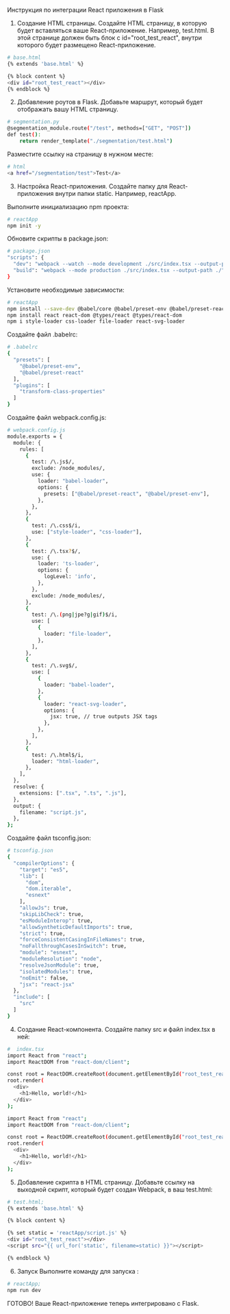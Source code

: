 Инструкция по интеграции React приложения в Flask

1. Создание HTML страницы. Создайте HTML страницу, в которую будет вставляться ваше React-приложение. Например, test.html. В этой странице должен быть блок с id="root_test_react", внутри которого будет размещено React-приложение.

```bash
# base.html
{% extends 'base.html' %}

{% block content %}
<div id="root_test_react"></div>
{% endblock %}
```

2. Добавление роутов в Flask. Добавьте маршрут, который будет отображать вашу HTML страницу.

```bash
# segmentation.py
@segmentation_module.route("/test", methods=["GET", "POST"])
def test():
    return render_template("./segmentation/test.html")
```

Разместите ссылку на страницу в нужном месте:

```bash
# html
<a href="/segmentation/test">Test</a>
```

3. Настройка React-приложения. Создайте папку для React-приложения внутри папки static. Например, reactApp.

Выполните инициализацию npm проекта:

```bash
# reactApp
npm init -y
```

Обновите скрипты в package.json:

```bash
# package.json
"scripts": {
  "dev": "webpack --watch --mode development ./src/index.tsx --output-path ./",
  "build": "webpack --mode production ./src/index.tsx --output-path ./"
}
```

Установите необходимые зависимости:

```bash
# reactApp
npm install --save-dev @babel/core @babel/preset-env @babel/preset-react babel-loader babel-plugin-transform-class-properties ts-loader webpack webpack-cli
npm install react react-dom @types/react @types/react-dom
npm i style-loader css-loader file-loader react-svg-loader

```

Создайте файл .babelrc:

```bash
# .babelrc
{
  "presets": [
    "@babel/preset-env",
    "@babel/preset-react"
  ],
  "plugins": [
    "transform-class-properties"
  ]
}

```

Создайте файл webpack.config.js:

```bash
# webpack.config.js
module.exports = {
  module: {
    rules: [
      {
        test: /\.js$/,
        exclude: /node_modules/,
        use: {
          loader: "babel-loader",
          options: {
            presets: ["@babel/preset-react", "@babel/preset-env"],
          },
        },
      },
      {
        test: /\.css$/i,
        use: ["style-loader", "css-loader"],
      },
      {
        test: /\.tsx?$/,
        use: {
          loader: 'ts-loader',
          options: {
            logLevel: 'info',
          },
        },
        exclude: /node_modules/,
      },
      {
        test: /\.(png|jpe?g|gif)$/i,
        use: [
          {
            loader: "file-loader",
          },
        ],
      },
      {
        test: /\.svg$/,
        use: [
          {
            loader: "babel-loader",
          },
          {
            loader: "react-svg-loader",
            options: {
              jsx: true, // true outputs JSX tags
            },
          },
        ],
      },
      {
        test: /\.html$/i,
        loader: "html-loader",
      },
    ],
  },
  resolve: {
    extensions: [".tsx", ".ts", ".js"],
  },
  output: {
    filename: "script.js",
  },
};

```

Создайте файл tsconfig.json:

```bash
# tsconfig.json
{
  "compilerOptions": {
    "target": "es5",
    "lib": [
      "dom",
      "dom.iterable",
      "esnext"
    ],
    "allowJs": true,
    "skipLibCheck": true,
    "esModuleInterop": true,
    "allowSyntheticDefaultImports": true,
    "strict": true,
    "forceConsistentCasingInFileNames": true,
    "noFallthroughCasesInSwitch": true,
    "module": "esnext",
    "moduleResolution": "node",
    "resolveJsonModule": true,
    "isolatedModules": true,
    "noEmit": false,
    "jsx": "react-jsx"
  },
  "include": [
    "src"
  ]
}
```

4. Создание React-компонента. Создайте папку src и файл index.tsx в ней:

```bash
#  index.tsx
import React from "react";
import ReactDOM from "react-dom/client";

const root = ReactDOM.createRoot(document.getElementById("root_test_react") as HTMLElement);
root.render(
  <div>
    <h1>Hello, world!</h1>
  </div>
);

import React from "react";
import ReactDOM from "react-dom/client";

const root = ReactDOM.createRoot(document.getElementById("root_test_react") as HTMLElement);
root.render(
  <div>
    <h1>Hello, world!</h1>
  </div>
);

```

5. Добавление скрипта в HTML страницу. Добавьте ссылку на выходной скрипт, который будет создан Webpack, в ваш test.html:

```bash
# test.html;
{% extends 'base.html' %}

{% block content %}

{% set static = 'reactApp/script.js' %}
<div id="root_test_react"></div>
<script src="{{ url_for('static', filename=static) }}"></script>

{% endblock %}

```

6. Запуск
   Выполните команду для запуска :

```bash
# reactApp;
npm run dev

```

ГОТОВО! Ваше React-приложение теперь интегрировано с Flask.
